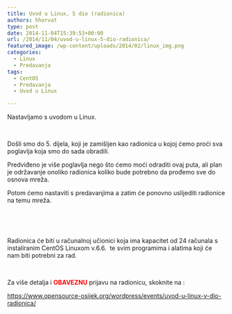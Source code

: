 ```yaml
---
title: Uvod u Linux, 5 dio (radionica)
authors: hhorvat
type: post
date: 2014-11-04T15:39:53+00:00
url: /2014/11/04/uvod-u-linux-5-dio-radionica/
featured_image: /wp-content/uploads/2014/02/linux_img.png
categories:
  - Linux
  - Predavanja
tags:
  - CentOS
  - Predavanja
  - Uvod u Linux

---
```

Nastavljamo s uvodom u Linux.

&nbsp;

Došli smo do 5. dijela, koji je zamišljen kao radionica u kojoj ćemo proći sva poglavlja koja smo do sada obradili.

Predviđeno je više poglavlja nego što ćemo moći odraditi ovaj puta, ali plan je održavanje onoliko radionica koliko bude potrebno da prođemo sve do osnova mreža.

Potom ćemo nastaviti s predavanjima a zatim će ponovno uslijediti radionice na temu mreža.

&nbsp;

&nbsp;

Radionica će biti u računalnoj učionici koja ima kapacitet od 24 računala s instaliranim CentOS Linuxom v.6.6.  te svim programima i alatima koji će nam biti potrebni za rad.

&nbsp;

Za više detalja i <span style="color: #ff0000;"><strong>OBAVEZNU</strong></span> prijavu na radionicu, skoknite na :

<https://www.opensource-osijek.org/wordpress/events/uvod-u-linux-v-dio-radionica/>